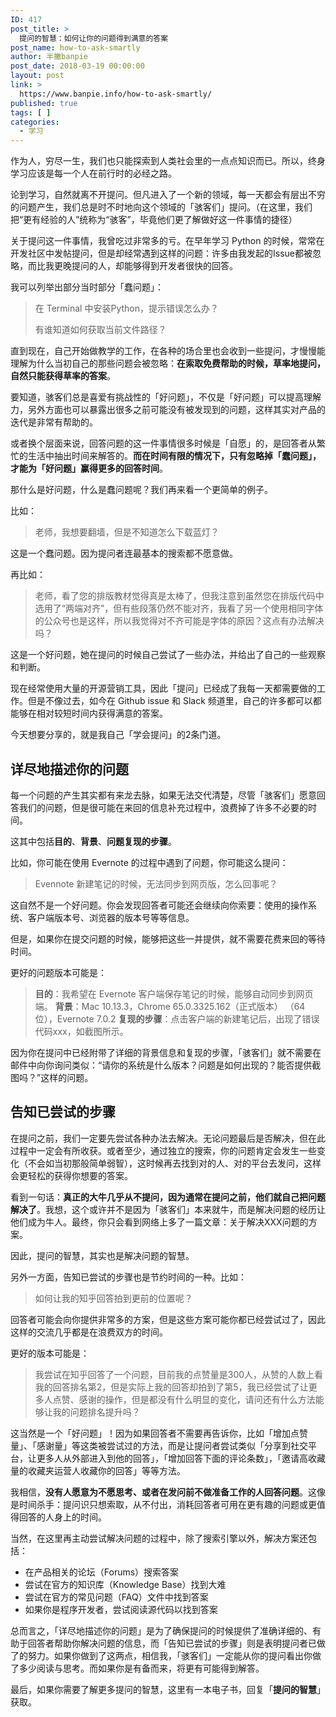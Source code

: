 ```yaml
---
ID: 417
post_title: >
  提问的智慧：如何让你的问题得到满意的答案
post_name: how-to-ask-smartly
author: 半撇banpie
post_date: 2018-03-19 00:00:00
layout: post
link: >
  https://www.banpie.info/how-to-ask-smartly/
published: true
tags: [ ]
categories:
  - 学习
---
```

作为人，穷尽一生，我们也只能探索到人类社会里的一点点知识而已。所以，终身学习应该是每一个人在前行时的必经之路。

论到学习，自然就离不开提问。但凡进入了一个新的领域，每一天都会有层出不穷的问题产生，我们总是时不时地向这个领域的「骇客们」提问。（在这里，我们把“更有经验的人”统称为“骇客”，毕竟他们更了解做好这一件事情的捷径）

关于提问这一件事情，我曾吃过非常多的亏。在早年学习 Python 的时候，常常在开发社区中发帖提问，但是却经常遇到这样的问题：许多由我发起的Issue都被忽略，而比我更晚提问的人，却能够得到开发者很快的回答。

我可以列举出部分当时部分「蠢问题」：

> 在 Terminal 中安装Python，提示错误怎么办？
> 
> 有谁知道如何获取当前文件路径？

直到现在，自己开始做教学的工作，在各种的场合里也会收到一些提问，才慢慢能理解为什么当初自己的那些问题会被忽略：**在索取免费帮助的时候，草率地提问，自然只能获得草率的答案**。

要知道，骇客们总是喜爱有挑战性的「好问题」，不仅是「好问题」可以提高理解力，另外方面也可以暴露出很多之前可能没有被发现到的问题，这样其实对产品的迭代是非常有帮助的。

或者换个层面来说，回答问题的这一件事情很多时候是「自愿」的，是回答者从繁忙的生活中抽出时间来解答的。**而在时间有限的情况下，只有忽略掉「蠢问题」，才能为「好问题」赢得更多的回答时间**。

那什么是好问题，什么是蠢问题呢？我们再来看一个更简单的例子。

比如：

> 老师，我想要翻墙，但是不知道怎么下载蓝灯？

这是一个蠢问题。因为提问者连最基本的搜索都不愿意做。

再比如：

> 老师，看了您的排版教材觉得真是太棒了，但我注意到虽然您在排版代码中选用了“两端对齐”，但有些段落仍然不能对齐，我看了另一个使用相同字体的公众号也是这样，所以我觉得对不齐可能是字体的原因？这点有办法解决吗？

这是一个好问题，她在提问的时候自己尝试了一些办法，并给出了自己的一些观察和判断。

现在经常使用大量的开源营销工具，因此「提问」已经成了我每一天都需要做的工作。但是不像过去，如今在 Github issue 和 Slack 频道里，自己的许多都可以都能够在相对较短时间内获得满意的答案。

今天想要分享的，就是我自己「学会提问」的2条门道。

## 详尽地描述你的问题

每一个问题的产生其实都有来龙去脉，如果无法交代清楚，尽管「骇客们」愿意回答我们的问题，但是很可能在来回的信息补充过程中，浪费掉了许多不必要的时间。

这其中包括**目的**、**背景**、**问题复现的步骤**。

比如，你可能在使用 Evernote 的过程中遇到了问题，你可能这么提问：

> Evennote 新建笔记的时候，无法同步到网页版，怎么回事呢？

这自然不是一个好问题。你会发现回答者可能还会继续向你索要：使用的操作系统、客户端版本号、浏览器的版本号等等信息。

但是，如果你在提交问题的时候，能够把这些一并提供，就不需要花费来回的等待时间。

更好的问题版本可能是：

> **目的**：我希望在 Evernote 客户端保存笔记的时候，能够自动同步到网页端。 **背景**：Mac 10.13.3，Chrome 65.0.3325.162（正式版本） （64 位），Evernote 7.0.2 **复现的步骤**：点击客户端的新建笔记后，出现了错误代码xxx，如截图所示。

因为你在提问中已经附带了详细的背景信息和复现的步骤，「骇客们」就不需要在邮件中向你询问类似：“请你的系统是什么版本？问题是如何出现的？能否提供截图吗？”这样的问题。

## 告知已尝试的步骤

在提问之前，我们一定要先尝试各种办法去解决。无论问题最后是否解决，但在此过程中一定会有所收获。或者至少，通过独立的搜索，你的问题肯定会发生一些变化（不会如当初那般简单弱智），这时候再去找到对的人、对的平台去发问，这样会更轻松的获得你想要的答案。

看到一句话：**真正的大牛几乎从不提问，因为通常在提问之前，他们就自己把问题解决了**。我想，这个或许并不是因为「骇客们」本来就牛，而是解决问题的经历让他们成为牛人。最终，你只会看到网络上多了一篇文章：关于解决XXX问题的方案。

因此，提问的智慧，其实也是解决问题的智慧。

另外一方面，告知已尝试的步骤也是节约时间的一种。比如：

> 如何让我的知乎回答拍到更前的位置呢？

回答者可能会向你提供非常多的方案，但是这些方案可能你都已经尝试过了，因此这样的交流几乎都是在浪费双方的时间。

更好的版本可能是：

> 我尝试在知乎回答了一个问题，目前我的点赞量是300人，从赞的人数上看我的回答排名第2，但是实际上我的回答却拍到了第5，我已经尝试了让更多人点赞、感谢的操作，但是都没有什么明显的变化，请问还有什么方法能够让我的问题排名提升吗？

这当然是一个「好问题」！因为如果回答者不需要再告诉你，比如「增加点赞量」、「感谢量」等这类被尝试过的方法，而是让提问者尝试类似「分享到社交平台，让更多人从外部进入到他的回答」，「增加回答下面的评论条数」，「邀请高收藏量的收藏夹运营人收藏你的回答」等等方法。

我相信，**没有人愿意为不愿思考、或者在发问前不做准备工作的人回答问题**。这像是时间杀手：提问识只想索取，从不付出，消耗回答者可用在更有趣的问题或更值得回答的人身上的时间。

当然，在这里再主动尝试解决问题的过程中，除了搜索引擎以外，解决方案还包括：

*   在产品相关的论坛（Forums）搜索答案
*   尝试在官方的知识库（Knowledge Base）找到大难
*   尝试在官方的常见问题（FAQ）文件中找到答案
*   如果你是程序开发者，尝试阅读源代码以找到答案

总而言之，「详尽地描述你的问题」是为了确保提问的时候提供了准确详细的、有助于回答者帮助你解决问题的信息，而「告知已尝试的步骤」则是表明提问者已做了的努力。如果你做到了这两点，相信我，「骇客们」一定能从你的提问看出你做了多少阅读与思考。而如果你是有备而来，将更有可能得到解答。

最后，如果你需要了解更多提问的智慧，这里有一本电子书，回复「**提问的智慧**」获取。
<!--stackedit_data:
eyJoaXN0b3J5IjpbLTEzODUxMTU2NzRdfQ==
-->